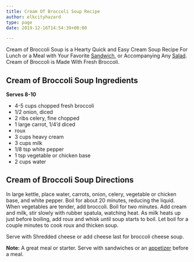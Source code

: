 ```yaml
---
title: Cream Of Broccoli Soup Recipe
author: elkcityhazard
type: page
date: 2019-12-16T14:54:39+00:00

---
```

Cream of Broccoli Soup is a Hearty Quick and Easy Cream Soup Recipe For Lunch or a Meal with Your Favorite [Sandwich][1], or Accompanying Any [Salad][2]. Cream of Broccoli is Made With Fresh Broccoli.

## Cream of Broccoli Soup Ingredients

**Serves 8-10**

  * 4-5 cups chopped fresh broccoli
  * 1/2 onion, diced
  * 2 ribs celery, fine chopped
  * 1 large carrot, 1/4&#8217;d diced
  * roux
  * 3 cups heavy cream
  * 3 cups milk
  * 1/8 tsp white pepper
  * 1 tsp vegetable or chicken base
  * 2 cups water

## Cream of Broccoli Soup Directions

In large kettle, place water, carrots, onion, celery, vegetable or chicken base, and white pepper. Boil for about 20 minutes, reducing the liquid. When vegetables are tender, add broccoli. Boil for two minutes. Add cream and milk, stir slowly with rubber spatula, watching heat. As milk heats up just before boiling, add roux and whisk until soup starts to boil. Let boil for a couple minutes to cook roux and thicken soup. 

Serve with Shredded cheese or add cheese last for broccoli cheese soup.

**Note:** A great meal or starter. Serve with sandwiches or an [appetizer][3] before a meal.

 [1]: /wordpress/sandwich-recipes/
 [2]: /wordpress/vegetables-and-salad-recipes/
 [3]: /wordpress/appetizers/